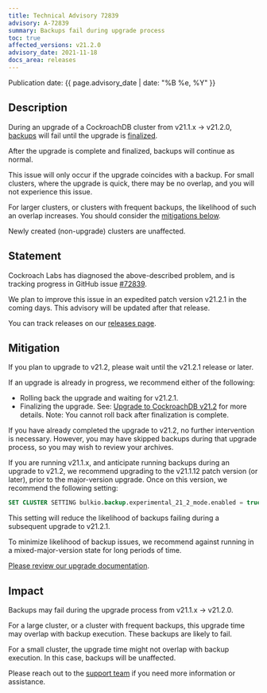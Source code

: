 ```yaml
---
title: Technical Advisory 72839
advisory: A-72839
summary: Backups fail during upgrade process
toc: true
affected_versions: v21.2.0
advisory_date: 2021-11-18
docs_area: releases
---
```


Publication date: {{ page.advisory_date | date: "%B %e, %Y" }}

## Description

During an upgrade of a CockroachDB cluster from v21.1.x → v21.2.0, [backups](https://www.cockroachlabs.com/docs/v21.2/take-full-and-incremental-backups) will fail until the upgrade is [finalized](https://www.cockroachlabs.com/docs/v21.2/upgrade-cockroach-version#step-3-decide-how-the-upgrade-will-be-finalized).

After the upgrade is complete and finalized, backups will continue as normal.

This issue will only occur if the upgrade coincides with a backup. For small clusters, where the upgrade is quick, there may be no overlap, and you will not experience this issue.

For larger clusters, or clusters with frequent backups, the likelihood of such an overlap increases. You should consider the [mitigations below](#mitigation).

Newly created (non-upgrade) clusters are unaffected.

## Statement

Cockroach Labs has diagnosed the above-described problem, and is tracking progress in GitHub issue [#72839](https://github.com/cockroachdb/cockroach/issues/72839).

We plan to improve this issue in an expedited patch version v21.2.1 in the coming days. This advisory will be updated after that release.

You can track releases on our [releases page](https://www.cockroachlabs.com/docs/releases#production-releases).

## Mitigation

If you plan to upgrade to v21.2, please wait until the v21.2.1 release or later.

If an upgrade is already in progress, we recommend either of the following:

* Rolling back the upgrade and waiting for v21.2.1.
* Finalizing the upgrade. See: [Upgrade to CockroachDB v21.2](https://www.cockroachlabs.com/docs/v21.2/upgrade-cockroach-version) for more details. Note: You cannot roll back after finalization is complete.

If you have already completed the upgrade to v21.2, no further intervention is necessary. However, you may have skipped backups during that upgrade process, so you may wish to review your archives.

If you are running v21.1.x, and anticipate running backups during an upgrade to v21.2, we recommend upgrading to the v21.1.12 patch version (or later), prior to the major-version upgrade. Once on this version, we recommend the following setting:

~~~ sql
SET CLUSTER SETTING bulkio.backup.experimental_21_2_mode.enabled = true;
~~~

This setting will reduce the likelihood of backups failing during a subsequent upgrade to v21.2.1.

To minimize likelihood of backup issues, we recommend against running in a mixed-major-version state for long periods of time.

[Please review our upgrade documentation](https://www.cockroachlabs.com/docs/v21.2/upgrade-cockroach-version).

## Impact

Backups may fail during the upgrade process from v21.1.x → v21.2.0.

For a large cluster, or a cluster with frequent backups, this upgrade time may overlap with backup execution. These backups are likely to fail.

For a small cluster, the upgrade time might not overlap with backup execution. In this case, backups will be unaffected.

Please reach out to the [support team](https://support.cockroachlabs.com/) if you need more information or assistance.
